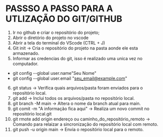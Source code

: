# PASSSO A PASSO PARA A UTLIZAÇÃO DO GIT/GITHUB

1. Ir no github e criar o repositório do projeto;
2. Abrir o diretório do projeto no vscode 
3. Abrir a tela do terminal do VScode (CTRL + J)
4. Git init -> Cria o repositório do projeto na pasta aonde ele esta armazenado.
5. Informar as credencias do git, isso é realizado uma unica vez no computador.
 - git config --global user.name"Seu Nome"
 - git config --global user.email "seu_email@example.com" 
 6. git status -> Verifica quais arquivos/pasta  foram enviados para o repositório local. 
 7. git add -> Inclui todos os arquivos/pasta  no repositório local.
 8. git branch -M main -> Altera o nome da branch atual para main.
 9. git comit -m "A informação fica aqui" -> Realiza um novo commit no repositório local.git 
 10. git rmote add origin endereço ou caminho_do_repositório_remoto -> Comando para relaizar a sincronização do repositório local com remoto. 
 11. git push -u origin main -> Envia o repositório local para o remoto.   